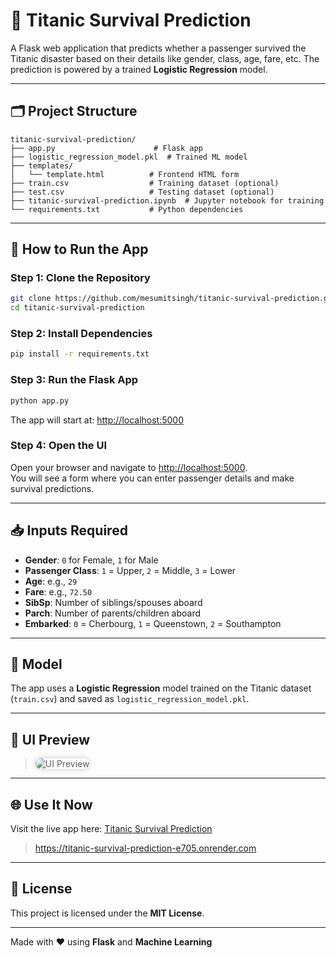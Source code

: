 
# 🚢 Titanic Survival Prediction

A Flask web application that predicts whether a passenger survived the Titanic disaster based on their details like gender, class, age, fare, etc. The prediction is powered by a trained **Logistic Regression** model.

---

## 🗂 Project Structure

```
titanic-survival-prediction/
├── app.py                      # Flask app
├── logistic_regression_model.pkl  # Trained ML model
├── templates/
│   └── template.html          # Frontend HTML form
├── train.csv                  # Training dataset (optional)
├── test.csv                   # Testing dataset (optional)
├── titanic-survival-prediction.ipynb  # Jupyter notebook for training
└── requirements.txt           # Python dependencies
```

---

## 🚀 How to Run the App

### Step 1: Clone the Repository
```bash
git clone https://github.com/mesumitsingh/titanic-survival-prediction.git
cd titanic-survival-prediction
```

### Step 2: Install Dependencies
```bash
pip install -r requirements.txt
```

### Step 3: Run the Flask App
```bash
python app.py
```
The app will start at: [http://localhost:5000](http://localhost:5000)

### Step 4: Open the UI

Open your browser and navigate to [http://localhost:5000](http://localhost:5000).  
You will see a form where you can enter passenger details and make survival predictions.

---

## 📥 Inputs Required

- **Gender**: `0` for Female, `1` for Male  
- **Passenger Class**: `1` = Upper, `2` = Middle, `3` = Lower  
- **Age**: e.g., `29`  
- **Fare**: e.g., `72.50`  
- **SibSp**: Number of siblings/spouses aboard  
- **Parch**: Number of parents/children aboard  
- **Embarked**: `0` = Cherbourg, `1` = Queenstown, `2` = Southampton  

---

## 🧠 Model

The app uses a **Logistic Regression** model trained on the Titanic dataset (`train.csv`) and saved as `logistic_regression_model.pkl`.

---

## 📸 UI Preview

> <img src="{{ url_for('static', filename='preview.png') }}" alt="UI Preview" style="max-width: 100%; border-radius: 10px; box-shadow: 0 0 10px rgba(0,0,0,0.2);">


---

## 🌐 Use It Now

Visit the live app here: [Titanic Survival Prediction](https://titanic-survival-prediction-e705.onrender.com)
> https://titanic-survival-prediction-e705.onrender.com

---

## 📜 License

This project is licensed under the **MIT License**.

---

Made with ❤️ using **Flask** and **Machine Learning**
